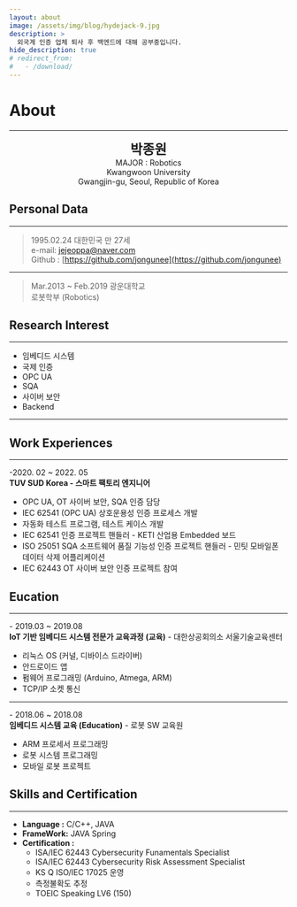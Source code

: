```yaml
---
layout: about
image: /assets/img/blog/hydejack-9.jpg
description: >
  외국계 인증 업체 퇴사 후 백엔드에 대해 공부중입니다.
hide_description: true
# redirect_from:
#   - /download/
---
```


# About
<!--author-->
***
<center>
<span style="font-size:170%;font-weight:bold"> 박종원</span></center>
<center>MAJOR : Robotics</center>
<center>Kwangwoon University</center>
<center>Gwangjin-gu, Seoul, Republic of Korea</center>

## Personal Data
---
> 1995.02.24 대한민국 만 27세<br>
> e-mail: jejeoppa@naver.com<br>
> Github : [https://github.com/jongunee](https://github.com/jongunee)

---

> Mar.2013 ~ Feb.2019 광운대학교<br>
> 로봇학부 (Robotics)

## Research Interest

---
+ 임베디드 시스템
+ 국제 인증
+ OPC UA
+ SQA
+ 사이버 보안
+ Backend

---
## Work Experiences
---
-2020. 02 ~ 2022. 05<br>
**TUV SUD Korea - 스마트 팩토리 엔지니어**

+ OPC UA, OT 사이버 보안, SQA 인증 담당
+ IEC 62541 (OPC UA) 상호운용성 인증 프로세스 개발
+ 자동화 테스트 프로그램, 테스트 케이스 개발
+ IEC 62541 인증 프로젝트 핸들러 - KETI 산업용 Embedded 보드
+ ISO 25051 SQA 소프트웨어 품질 기능성 인증 프로젝트 핸들러 - 민팃 모바일폰 데이터 삭제 어플리케이션
+ IEC 62443 OT 사이버 보안 인증 프로젝트 참여

## Eucation
---
\- 2019.03 ~ 2019.08<br>
**IoT 기반 임베디드 시스템 전문가 교육과정 (교육)** - 대한상공회의소 서울기술교육센터

+ 리눅스 OS (커널, 디바이스 드라이버)
+ 안드로이드 앱
+ 펌웨어 프로그래밍 (Arduino, Atmega, ARM)
+ TCP/IP 소켓 통신

---

\- 2018.06 ~ 2018.08<br>
**임베디드 시스템 교육 (Education)** - 로봇 SW 교육원

+ ARM 프로세서 프로그래밍
+ 로봇 시스템 프로그래밍
+ 모바일 로봇 프로젝트

## Skills and Certification
---
+ __Language :__ C/C++, JAVA<br>
+ __FrameWork:__ JAVA Spring<br>
+ __Certification :__
  + ISA/IEC 62443 Cybersecurity Funamentals Specialist
  + ISA/IEC 62443 Cybersecurity Risk Assessment Specialist
  + KS Q ISO/IEC 17025 운영
  + 측정불확도 추정
  + TOEIC Speaking LV6 (150)
